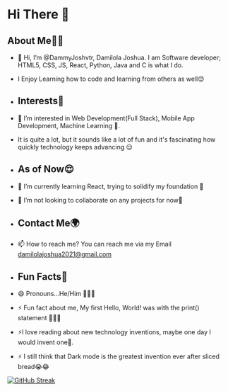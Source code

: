 # Hi There 👋

## About Me🫠🦾
- 👋 Hi, I’m @DammyJoshvtr, Damilola Joshua. I am Software developer; HTML5, CSS, JS, React, Python, Java and C is what I do.
- I Enjoy Learning how to code and learning from others as well😊

- ## Interests🤌
- 👀 I’m interested in Web Development(Full Stack), Mobile App Development, Machine Learning 🥲.
- It is quite a lot, but it sounds like a lot of fun and it's fascinating how quickly technology keeps advancing 😌

- ## As of Now😌
- 🌱 I’m currently learning React, trying to solidify my foundation 🥲
- 💞️ I’m not looking to collaborate on any projects for now👀

- ## Contact Me🌍
- 📫 How to reach me? You can reach me via my Email damilolajoshua2021@gmail.com

- ## Fun Facts🎈
- 😄 Pronouns...He/Him 🤸🏽‍♂️
- ⚡ Fun fact about me, My first Hello, World! was with the print() statement 🥲🤲🏽
- ⚡I love reading about new technology inventions, maybe one day I would invent one👀.
- ⚡ I still think that Dark mode is the greatest invention ever after sliced bread😭😂

<!---
DammyJoshvtr/DammyJoshvtr is a ✨ special ✨ repository because its `README.md` (this file) appears on your GitHub profile.
You can click the Preview link to take a look at your changes.
--->

[![GitHub Streak](https://streak-stats.demolab.com?user=DammyJoshvtr&theme=dark)](https://git.io/streak-stats)

